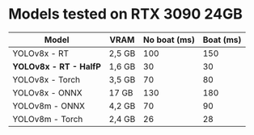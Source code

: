 # Models tested on RTX 3090 24GB

| Model     | VRAM   | No boat (ms) | Boat (ms) |
|-----------|--------|--------------|-----------|
| YOLOv8x - RT    | 2,5 GB    | 100  | 150      |
| **YOLOv8x - RT - HalfP**    | 1,6 GB    | 30  | 30      |
| YOLOv8x - Torch    | 3,5 GB    | 70  | 80    |
| YOLOv8x - ONNX    | 17 GB    | 130  | 180     |
| YOLOv8m - ONNX    | 4,2 GB    | 70  | 90     |
| YOLOv8m - Torch    | 2,4 GB    | 26  | 28     |